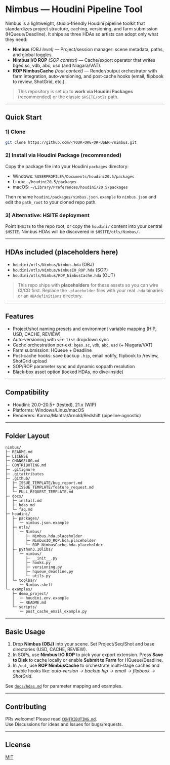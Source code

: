 # Nimbus — Houdini Pipeline Tool

Nimbus is a lightweight, studio‑friendly Houdini pipeline toolkit that standardizes project structure,
caching, versioning, and farm submission (HQueue/Deadline). It ships as three HDAs so artists can adopt
only what they need:

- **Nimbus** _(OBJ level)_ — Project/session manager: scene metadata, paths, and global toggles.
- **Nimbus I/O ROP** _(SOP context)_ — Cache/export operator that writes bgeo.sc, vdb, abc, usd (and Niagara/VAT).
- **ROP NimbusCache** _(/out context)_ — Render/output orchestrator with farm integration, auto‑versioning,
  and post‑cache hooks (email, flipbook to review, ShotGrid, etc.).

> This repository is set up to **work via Houdini Packages** (recommended) or the classic `$HSITE/otls` path.

---

## Quick Start

### 1) Clone
```bash
git clone https://github.com/<YOUR-ORG-OR-USER>/nimbus.git
```

### 2) Install via Houdini Package (recommended)
Copy the package file into your Houdini `packages` directory:

- Windows: `%USERPROFILE%/Documents/houdini20.5/packages`
- Linux: `~/houdini20.5/packages`
- macOS: `~/Library/Preferences/houdini/20.5/packages`

Then rename `houdini/packages/nimbus.json.example` to `nimbus.json`
and edit the `path_root` to your cloned repo path.

### 3) Alternative: HSITE deployment
Point `$HSITE` to the repo root, or copy the `houdini/` content into your central `$HSITE`.
Nimbus HDAs will be discovered in `$HSITE/otls/Nimbus/`.

---

## HDAs included (placeholders here)

- `houdini/otls/Nimbus/Nimbus.hda` (OBJ)  
- `houdini/otls/Nimbus/NimbusIO_ROP.hda` (SOP)  
- `houdini/otls/Nimbus/ROP_NimbusCache.hda` (OUT)  

> This repo ships with **placeholders** for these assets so you can wire CI/CD first.
> Replace the `.placeholder` files with your real `.hda` binaries or an `HDAdefinitions` directory.

---

## Features

- Project/shot naming presets and environment variable mapping (HIP, USD, CACHE, REVIEW)
- Auto‑versioning with `ver_list` dropdown sync
- Cache orchestration per‑ext: `bgeo.sc`, `vdb`, `abc`, `usd` (+ Niagara/VAT)
- Farm submission: HQueue + Deadline
- Post‑cache hooks: save backup `.hip`, email notify, flipbook to /review, ShotGrid upload
- SOP/ROP parameter sync and dynamic soppath resolution
- Black‑box asset option (locked HDAs, no dive‑inside)

---

## Compatibility

- Houdini: 20.0–20.5+ (tested), 21.x (WIP)
- Platforms: Windows/Linux/macOS
- Renderers: Karma/Mantra/Arnold/Redshift (pipeline‑agnostic)

---

## Folder Layout

```
nimbus/
├─ README.md
├─ LICENSE
├─ CHANGELOG.md
├─ CONTRIBUTING.md
├─ .gitignore
├─ .gitattributes
├─ .github/
│  ├─ ISSUE_TEMPLATE/bug_report.md
│  ├─ ISSUE_TEMPLATE/feature_request.md
│  └─ PULL_REQUEST_TEMPLATE.md
├─ docs/
│  ├─ install.md
│  ├─ hdas.md
│  └─ faq.md
├─ houdini/
│  ├─ packages/
│  │  └─ nimbus.json.example
│  ├─ otls/
│  │  └─ Nimbus/
│  │     ├─ Nimbus.hda.placeholder
│  │     ├─ NimbusIO_ROP.hda.placeholder
│  │     └─ ROP_NimbusCache.hda.placeholder
│  ├─ python3.10libs/
│  │  └─ nimbus/
│  │     ├─ __init__.py
│  │     ├─ hooks.py
│  │     ├─ versioning.py
│  │     ├─ hqueue_deadline.py
│  │     └─ utils.py
│  └─ toolbar/
│     └─ Nimbus.shelf
└─ examples/
   ├─ demo_project/
   │  ├─ houdini.env.example
   │  └─ README.md
   └─ scripts/
      └─ post_cache_email_example.py
```

---

## Basic Usage

1. Drop **Nimbus (OBJ)** into your scene. Set Project/Seq/Shot and base directories (USD, CACHE, REVIEW).
2. In SOPs, use **Nimbus I/O ROP** to pick your export extension. Press **Save to Disk** to cache locally
   or enable **Submit to Farm** for HQueue/Deadline.
3. In `/out`, use **ROP NimbusCache** to orchestrate multi‑stage caches and enable hooks like:
   _auto‑version → backup hip → email → flipbook → ShotGrid_.

See [`docs/hdas.md`](docs/hdas.md) for parameter mapping and examples.

---

## Contributing

PRs welcome! Please read [`CONTRIBUTING.md`](CONTRIBUTING.md).  
Use Discussions for ideas and Issues for bugs/requests.

---

## License

[MIT](LICENSE)
